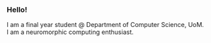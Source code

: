 ### Hello!

I am a final year student @ Department of Computer Science, UoM. <br>
I am a neuromorphic computing enthusiast.
